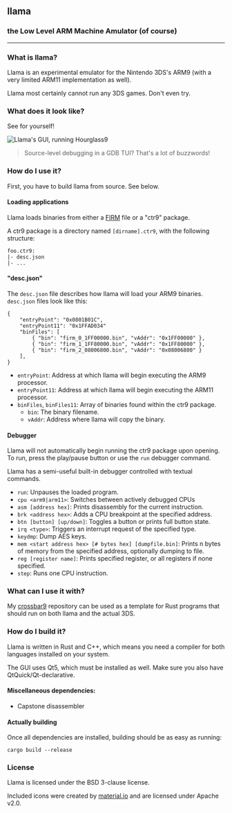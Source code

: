 ## llama

### the Low Level ARM Machine Amulator (of course)

---

### What is llama?

Llama is an experimental emulator for the Nintendo 3DS's ARM9 (with a very limited ARM11 implementation as well).

Llama most certainly cannot run any 3DS games. Don't even try.

### What does it look like?

See for yourself!

![Llama's GUI, running Hourglass9](https://i.imgur.com/dl5YOH1.png)

> Source-level debugging in a GDB TUI? That's a lot of buzzwords!

### How do I use it?

First, you have to build llama from source. See below.

#### Loading applications

Llama loads binaries from either a [FIRM](https://www.3dbrew.org/wiki/FIRM) file or a "ctr9" package. 

A ctr9 package is a directory named `[dirname].ctr9`, with the following structure:

```
foo.ctr9:
|- desc.json
|- ...
```

#### "desc.json"

The `desc.json` file describes how llama will load your ARM9 binaries. `desc.json` files look like this:

```
{
    "entryPoint": "0x0801B01C",
    "entryPoint11": "0x1FFAD034"
    "binFiles": [
        { "bin": "firm_0_1FF00000.bin", "vAddr": "0x1FF00000" },
        { "bin": "firm_1_1FF80000.bin", "vAddr": "0x1FF80000" },
        { "bin": "firm_2_08006800.bin", "vAddr": "0x08006800" }
    ],
}
```

- `entryPoint`: Address at which llama will begin executing the ARM9 processor.
- `entryPoint11`: Address at which llama will begin executing the ARM11 processor.
- `binFiles`, `binFiles11`: Array of binaries found within the ctr9 package.
  - `bin`: The binary filename.
  - `vAddr`: Address where llama will copy the binary.

#### Debugger

Llama will not automatically begin running the ctr9 package upon opening. To run, press the play/pause button or use the `run` debugger command.

Llama has a semi-useful built-in debugger controlled with textual commands.

- `run`: Unpauses the loaded program.
- `cpu <arm9|arm11>`: Switches between actively debugged CPUs
- `asm [address hex]`: Prints disassembly for the current instruction.
- `brk <address hex>`: Adds a CPU breakpoint at the specified address.
- `btn [button] [up/down]`: Toggles a button or prints full button state.
- `irq <type>`: Triggers an interrupt request of the specified type.
- `keydmp`: Dump AES keys.
- `mem <start address hex> [# bytes hex] [dumpfile.bin]`: Prints n bytes of memory from the specified address, optionally dumping to file.
- `reg [register name]`: Prints specified register, or all registers if none specified.
- `step`: Runs one CPU instruction.

### What can I use it with?

My [crossbar9](https://github.com/archshift/crossbar9) repository can be used as a template for Rust programs that should run on both llama and the actual 3DS.

### How do I build it?

Llama is written in Rust and C++, which means you need a compiler for both languages installed on your system.

The GUI uses Qt5, which must be installed as well. Make sure you also have QtQuick/Qt-declarative.

#### Miscellaneous dependencies:

- Capstone disassembler

#### Actually building

Once all dependencies are installed, building should be as easy as running:

```
cargo build --release
```

### License

Llama is licensed under the BSD 3-clause license.

Included icons were created by [material.io](material.io) and are licensed under Apache v2.0.

